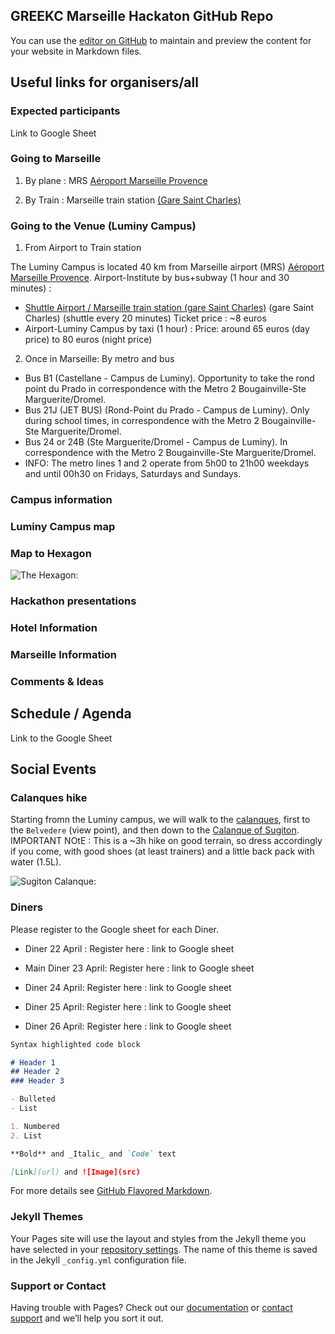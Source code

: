 ## GREEKC Marseille Hackaton GitHub Repo

You can use the [editor on GitHub](https://github.com/GREEKC/hackathon-marseille/edit/master/README.md) to maintain and preview the content for your website in Markdown files.


## Useful links for organisers/all


### Expected participants

Link to Google Sheet

### Going to Marseille

1. By plane : MRS [Aéroport Marseille Provence](https://www.marseille-airport.com/)

2. By Train : Marseille train station [(Gare Saint Charles)](https://www.raileurope-world.com/place/marseille-saint-charles)


### Going to the Venue (Luminy Campus)

1. From Airport to Train station 

The Luminy Campus is located 40 km from Marseille airport (MRS) [Aéroport Marseille Provence](https://www.marseille-airport.com/). Airport-Institute by bus+subway (1 hour and 30 minutes) :

- [Shuttle Airport / Marseille train station (gare Saint Charles)](https://www.marseille-airport.com/access-car-parks/access/by-train-or-by-bus)  (gare Saint Charles) (shuttle every 20 minutes)
Ticket price : ~8 euros 
- Airport-Luminy Campus by taxi (1 hour) :
Price: around 65 euros (day price) to 80 euros (night price)


2. Once in Marseille: By metro and bus

- Bus B1 (Castellane - Campus de Luminy). Opportunity to take the rond point du Prado in correspondence with the Metro 2 Bougainville-Ste Marguerite/Dromel.
- Bus 21J (JET BUS) (Rond-Point du Prado - Campus de Luminy). Only during school times, in correspondence with the Metro 2 Bougainville-Ste Marguerite/Dromel.
- Bus 24 or 24B (Ste Marguerite/Dromel - Campus de Luminy). In correspondence with the Metro 2 Bougainville-Ste Marguerite/Dromel.
- INFO: The metro lines 1 and 2 operate from 5h00 to 21h00 weekdays and until 00h30 on Fridays, Saturdays and Sundays.


### Campus information


### Luminy Campus map


### Map to Hexagon

![The Hexagon:](http://statique.lamarseillaise.fr/media/k2/items/cache/cd488397a809507b8a4339f3552e8c29_XL.jpg)


###  Hackathon presentations
###  Hotel Information
### Marseille Information


### Comments & Ideas

## Schedule / Agenda

Link to the Google Sheet


## Social Events

### Calanques hike

Starting fromn the Luminy campus, we will walk to the [calanques](https://en.wikipedia.org/wiki/Massif_des_Calanques), first to the `Belvedere` (view point), and then down to the [Calanque of Sugiton](https://en.wikipedia.org/wiki/Calanque_de_Sugiton). 
IMPORTANT NOtE : This is a ~3h hike on good terrain, so dress accordingly if you come, with good shoes (at least trainers) and a little back pack with water (1.5L).  

![Sugiton Calanque:](https://fr.wikipedia.org/wiki/Calanque_de_Sugiton#/media/File:Calanque_de_Sugiton.JPG)

### Diners 

Please register to the Google sheet for each Diner. 

- Diner 22 April :
Register here : link to Google sheet

- Main Diner 23 April: 
Register here : link to Google sheet

- Diner 24 April: 
Register here : link to Google sheet

- Diner 25 April: 
Register here : link to Google sheet

- Diner 26 April: 
Register here : link to Google sheet




```markdown
Syntax highlighted code block

# Header 1
## Header 2
### Header 3

- Bulleted
- List

1. Numbered
2. List

**Bold** and _Italic_ and `Code` text

[Link](url) and ![Image](src)
```

For more details see [GitHub Flavored Markdown](https://guides.github.com/features/mastering-markdown/).

### Jekyll Themes

Your Pages site will use the layout and styles from the Jekyll theme you have selected in your [repository settings](https://github.com/GREEKC/hackathon-marseille/settings). The name of this theme is saved in the Jekyll `_config.yml` configuration file.

### Support or Contact

Having trouble with Pages? Check out our [documentation](https://help.github.com/categories/github-pages-basics/) or [contact support](https://github.com/contact) and we’ll help you sort it out.
